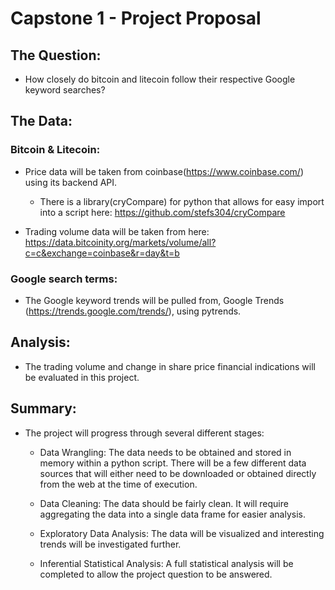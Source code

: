 # Capstone 1 - Project Proposal

## The Question: 
- How closely do bitcoin and litecoin follow their respective Google keyword searches?

## The Data:
### Bitcoin & Litecoin:
-   Price data will be taken from coinbase(https://www.coinbase.com/) using its backend API.
    - There is a library(cryCompare) for python that allows for easy import into a script here: https://github.com/stefs304/cryCompare

  - Trading volume data will be taken from here: https://data.bitcoinity.org/markets/volume/all?c=c&exchange=coinbase&r=day&t=b

### Google search terms:
- The Google keyword trends will be pulled from, Google Trends (https://trends.google.com/trends/), using pytrends.

## Analysis:
- The trading volume and change in share price financial indications will be evaluated in this project.

## Summary:
- The project will progress through several different stages:

    - Data Wrangling: The data needs to be obtained and stored in memory within a python script.  There will be a few different data sources that will either need to be downloaded or obtained directly from the web at the time of execution.

    - Data Cleaning: The data should be fairly clean.  It will require aggregating the data into a single data frame for easier analysis.

    - Exploratory Data Analysis: The data will be visualized and interesting trends will be investigated further.

    - Inferential Statistical Analysis: A full statistical analysis will be completed to allow the project question to be answered.
